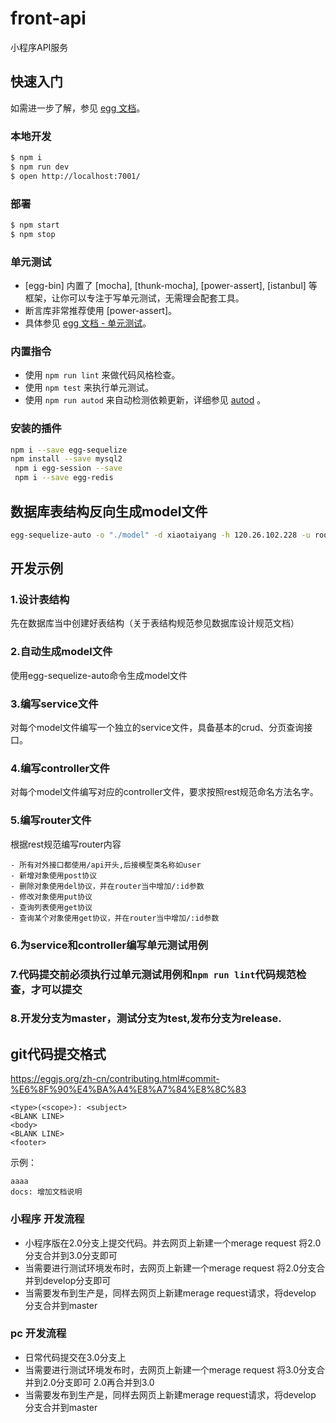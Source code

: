 # front-api

小程序API服务

## 快速入门

<!-- 在此次添加使用文档 -->

如需进一步了解，参见 [egg 文档][egg]。

### 本地开发

```bash
$ npm i
$ npm run dev
$ open http://localhost:7001/
```

### 部署

```bash
$ npm start
$ npm stop
```

### 单元测试

- [egg-bin] 内置了 [mocha], [thunk-mocha], [power-assert], [istanbul] 等框架，让你可以专注于写单元测试，无需理会配套工具。
- 断言库非常推荐使用 [power-assert]。
- 具体参见 [egg 文档 - 单元测试](https://eggjs.org/zh-cn/core/unittest)。

### 内置指令

- 使用 `npm run lint` 来做代码风格检查。
- 使用 `npm test` 来执行单元测试。
- 使用 `npm run autod` 来自动检测依赖更新，详细参见 [autod](https://www.npmjs.com/package/autod) 。


[egg]: https://eggjs.org

### 安装的插件
```bash
npm i --save egg-sequelize
npm install --save mysql2
 npm i egg-session --save
 npm i --save egg-redis
```

## 数据库表结构反向生成model文件
```bash
egg-sequelize-auto -o "./model" -d xiaotaiyang -h 120.26.102.228 -u root -p 3306 -x accp  -e mysql

```

## 开发示例
### 1.设计表结构
先在数据库当中创建好表结构（关于表结构规范参见数据库设计规范文档）
### 2.自动生成model文件
使用egg-sequelize-auto命令生成model文件
### 3.编写service文件
对每个model文件编写一个独立的service文件，具备基本的crud、分页查询接口。
### 4.编写controller文件
对每个model文件编写对应的controller文件，要求按照rest规范命名方法名字。
### 5.编写router文件
根据rest规范编写router内容

    - 所有对外接口都使用/api开头,后接模型类名称如user
    - 新增对象使用post协议
    - 删除对象使用del协议，并在router当中增加/:id参数
    - 修改对象使用put协议
    - 查询列表使用get协议
    - 查询某个对象使用get协议，并在router当中增加/:id参数
### 6.为service和controller编写单元测试用例
### 7.代码提交前必须执行过单元测试用例和`npm run lint`代码规范检查，才可以提交
### 8.开发分支为master，测试分支为test,发布分支为release.
## git代码提交格式
https://eggjs.org/zh-cn/contributing.html#commit-%E6%8F%90%E4%BA%A4%E8%A7%84%E8%8C%83
```angular2html
<type>(<scope>): <subject>
<BLANK LINE>
<body>
<BLANK LINE>
<footer>
```
示例：
```angular2html
aaaa
docs: 增加文档说明
```

### 小程序 开发流程
- 小程序版在2.0分支上提交代码。并去网页上新建一个merage request 将2.0分支合并到3.0分支即可
- 当需要进行测试环境发布时，去网页上新建一个merage request 将2.0分支合并到develop分支即可
- 当需要发布到生产是，同样去网页上新建merage request请求，将develop 分支合并到master

### pc 开发流程
-  日常代码提交在3.0分支上
-  当需要进行测试环境发布时，去网页上新建一个merage request 将3.0分支合并到2.0分支即可  2.0再合并到3.0
-  当需要发布到生产是，同样去网页上新建merage request请求，将develop 分支合并到master
